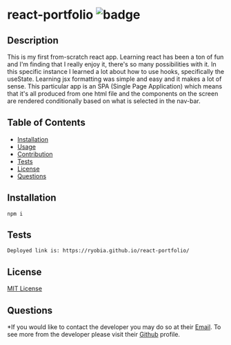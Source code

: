 # react-portfolio ![badge](https://img.shields.io/badge/license-MIT-green)

## Description 
  This is my first from-scratch react app. Learning react has been a ton of fun and I'm finding that I really enjoy it, there's so many possibilities with it. In this specific instance I learned a lot about how to use hooks, specifically the useState. Learning jsx formatting was simple and easy and it makes a lot of sense. This particular app is an SPA (Single Page Application) which means that it's all produced from one html file and the components on the screen are rendered conditionally based on what is selected in the nav-bar.

## Table of Contents

* [Installation](#installation)
* [Usage](#usage)
* [Contribution](#contribution)
* [Tests](#tests)
* [License](#license)
* [Questions](#questions)



## Installation

    npm i
  
  





## Tests

    Deployed link is: https://ryobia.github.io/react-portfolio/
  
  

## License
  [MIT License](https://spdx.org/licenses/MIT.html)





## Questions

  *If you would like to contact the developer you may do so at their [Email](mailto:ryobia36@gmail.com).
  To see more from the developer please visit their [Github](https://github.com/Ryobia) profile.
